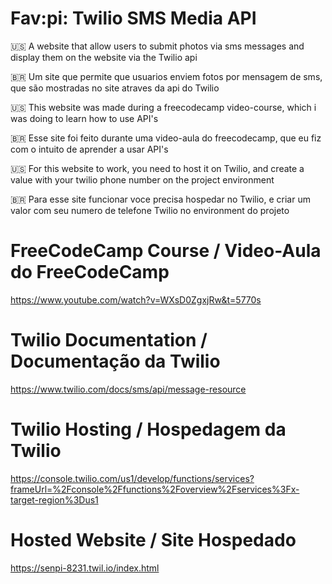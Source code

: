 # Fav:pi: Twilio SMS Media API
 🇺🇸 A website that allow users to submit photos via sms messages and display them on the website via the Twilio api

 🇧🇷 Um site que permite que usuarios enviem fotos por mensagem de sms, que são mostradas no site atraves da api do Twilio

🇺🇸 This website was made during a freecodecamp video-course, which i was doing to learn how to use API's 

🇧🇷 Esse site foi feito durante uma video-aula do freecodecamp, que eu fiz com o intuito de aprender a usar API's

🇺🇸 For this website to work, you need to host it on Twilio, and create a value with your twilio phone number on the project environment

🇧🇷 Para esse site funcionar voce precisa hospedar no Twilio, e criar um valor com seu numero de telefone Twilio no environment do projeto

# FreeCodeCamp Course / Video-Aula do FreeCodeCamp

https://www.youtube.com/watch?v=WXsD0ZgxjRw&t=5770s

# Twilio Documentation / Documentação da Twilio

https://www.twilio.com/docs/sms/api/message-resource

# Twilio Hosting / Hospedagem da Twilio

https://console.twilio.com/us1/develop/functions/services?frameUrl=%2Fconsole%2Ffunctions%2Foverview%2Fservices%3Fx-target-region%3Dus1

# Hosted Website / Site Hospedado

https://senpi-8231.twil.io/index.html
